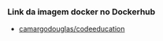 ### Link da imagem docker no Dockerhub

- [camargodouglas/codeeducation](https://hub.docker.com/r/camargodouglas/codeeducation)
